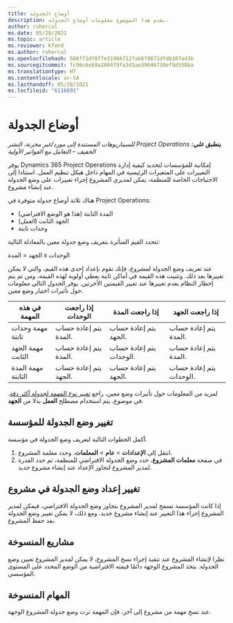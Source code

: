 ```yaml
---
title: أوضاع الجدولة
description: يقدم هذا الموضوع معلومات أوضاع الجدولة.
author: ruhercul
ms.date: 05/28/2021
ms.topic: article
ms.reviewer: kfend
ms.author: ruhercul
ms.openlocfilehash: 508ff1df8f7e31066712fab6f8871dfdb107a43b
ms.sourcegitcommit: fc96c6eb9a2094f9fa3d1ae39646730ef9d558ba
ms.translationtype: HT
ms.contentlocale: ar-SA
ms.lasthandoff: 05/28/2021
ms.locfileid: "6116691"
---
```

# <a name="scheduling-modes"></a>أوضاع الجدولة

_**ينطبق علي:** ‏‫Project Operations للسيناريوهات المستندة إلى مورد/غير مخزنة‬، ‏‫النشر الخفيف – التعامل مع الفواتير الأولية‬_


يوفر Dynamics 365 Project Operations إمكانية للمؤسسات لتحديد كيفية إدارة التغييرات على المتغيرات الرئيسية في المهام داخل هيكل تنظيم العمل. استنادا إلى الاحتياجات الخاصة للمنظمة، يمكن لمديري المشروع إجراء تغييرات على وضع الجدولة عند إنشاء مشروع.

هناك ثلاثة أوضاع جدولة متوفرة في Project Operations:

  - المدة الثابتة (هذا هو الوضع الافتراضي)
  - الجهد الثابت (*العمل*)
  - وحدات ثابتة

تتحدد القيم المتأثرة بتعريف وضع جدولة معين بالمعادلة التالية:

  الجهد = المدة x الوحدات

عند تعريف وضع الجدولة لمشروع، فإنك تقوم بإعداد إحدى هذه القيم، والتي لا يمكن تغييرها بعد ذلك. وتثبيت هذه القيمة في أماكن ثابتة يعطي أولوية لهذه القيمة، ومن ثم يتم إخطار النظام بعدم تغييرها عند تغيير القيمتين الأخرتين. يوفر الجدول التالي معلومات حول تأثيرات اختيار وضع معين.

| **في هذه المهمة**             | **إذا راجعت الوحدات**   | **إذا راجعت المدة** | **إذا راجعت الجهد**  |
|----------------------|---------------------------|----------------------------|---------------------------|
| مهمة وحدات ثابتة     | يتم إعادة حساب المدة. | يتم إعادة حساب الجهد.    | يتم إعادة حساب المدة. |
| مهمة الجهد الثابت    | يتم إعادة حساب المدة. | يتم إعادة حساب الوحدات.    | يتم إعادة حساب المدة. |
| مهمة المدة الثابتة  | يتم إعادة حساب الجهد.   | يتم إعادة حساب الجهد.    | يتم إعادة حساب الوحدات.   |

لمزيد من المعلومات حول تأثيرات وضع معين، راجع [تغيير نوع المهمة لجدولة أكثر دقة](https://support.microsoft.com/en-us/office/change-the-task-type-for-more-accurate-scheduling-b0b969ad-45bc-4e9e-8967-435587548a72). في موضوع، يتم استخدام مصطلح **العمل** بدلا من **الجهد**.

## <a name="change-the-organizations-scheduling-mode"></a>تغيير وضع الجدولة للمؤسسة

أكمل الخطوات التالية لتعريف وضع الجدولة في مؤسسة.

1. انتقل إلى **الإعدادات** \> **عام** \> **المعلمات**، وحدد معلمة المشروع. 
2. في صفحة **معلمات المشروع**، حدد وضع الجدولة الافتراضي للمنظمة، ثم حدد القدرة لمدير المشروع لتجاوز الإعداد عند إنشاء مشروع جديد.

## <a name="change-the-scheduling-mode-setting-on-a-project"></a>تغيير إعداد وضع الجدولة في مشروع

إذا كانت المؤسسة تسمح لمدير المشروع بتجاوز وضع الجدولة الافتراضي، فيمكن لمدير المشروع إجراء هذا التغيير عند إنشاء مشروع جديد. ومع ذلك، لا يمكن تغيير وضع الجدولة بعد حفظ المشروع.

## <a name="copied-projects"></a>مشاريع المنسوخة

نظرا لإنشاء المشروع عند تنفيذ إجراء نسخ المشروع، لا يمكن لمدير المشروع تعيين وضع الجدولة. يتخذ المشروع الوجهة دائمًا قيمته الافتراضية من الوضع المحدد على المستوى المؤسسي.

## <a name="copied-tasks"></a>المهام المنسوخة

عند نسخ مهمة من مشروع إلى آخر، فإن المهمة ترث وضع جدولة المشروع الوجهة.
